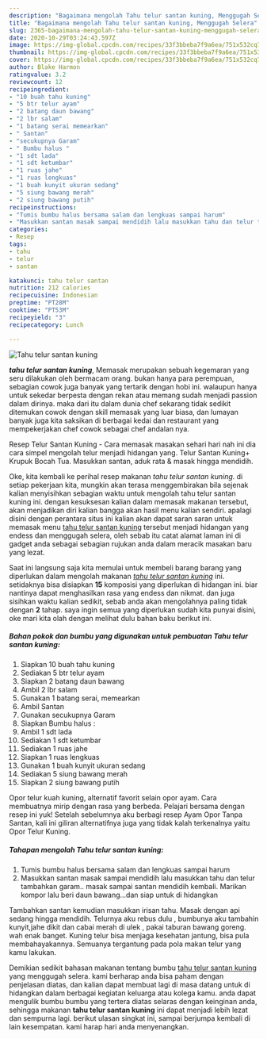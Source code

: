 ```yaml
---
description: "Bagaimana mengolah Tahu telur santan kuning, Menggugah Selera"
title: "Bagaimana mengolah Tahu telur santan kuning, Menggugah Selera"
slug: 2365-bagaimana-mengolah-tahu-telur-santan-kuning-menggugah-selera
date: 2020-10-29T03:24:43.597Z
image: https://img-global.cpcdn.com/recipes/33f3bbeba7f9a6ea/751x532cq70/tahu-telur-santan-kuning-foto-resep-utama.jpg
thumbnail: https://img-global.cpcdn.com/recipes/33f3bbeba7f9a6ea/751x532cq70/tahu-telur-santan-kuning-foto-resep-utama.jpg
cover: https://img-global.cpcdn.com/recipes/33f3bbeba7f9a6ea/751x532cq70/tahu-telur-santan-kuning-foto-resep-utama.jpg
author: Blake Harmon
ratingvalue: 3.2
reviewcount: 12
recipeingredient:
- "10 buah tahu kuning"
- "5 btr telur ayam"
- "2 batang daun bawang"
- "2 lbr salam"
- "1 batang serai memearkan"
- " Santan"
- "secukupnya Garam"
- " Bumbu halus "
- "1 sdt lada"
- "1 sdt ketumbar"
- "1 ruas jahe"
- "1 ruas lengkuas"
- "1 buah kunyit ukuran sedang"
- "5 siung bawang merah"
- "2 siung bawang putih"
recipeinstructions:
- "Tumis bumbu halus bersama salam dan lengkuas sampai harum"
- "Masukkan santan masak sampai mendidih lalu masukkan tahu dan telur tambahkan garam.. masak sampai santan mendidih kembali. Marikan kompor lalu beri daun bawang...dan siap untuk di hidangkan"
categories:
- Resep
tags:
- tahu
- telur
- santan

katakunci: tahu telur santan 
nutrition: 212 calories
recipecuisine: Indonesian
preptime: "PT28M"
cooktime: "PT53M"
recipeyield: "3"
recipecategory: Lunch

---
```



![Tahu telur santan kuning](https://img-global.cpcdn.com/recipes/33f3bbeba7f9a6ea/751x532cq70/tahu-telur-santan-kuning-foto-resep-utama.jpg)

<b><i>tahu telur santan kuning</i></b>, Memasak merupakan sebuah kegemaran yang seru dilakukan oleh bermacam orang. bukan hanya para perempuan, sebagian cowok juga banyak yang tertarik dengan hobi ini. walaupun hanya untuk sekedar berpesta dengan rekan atau memang sudah menjadi passion dalam dirinya. maka dari itu dalam dunia chef sekarang tidak sedikit ditemukan cowok dengan skill memasak yang luar biasa, dan lumayan banyak juga kita saksikan di berbagai kedai dan restaurant yang mempekerjakan chef cowok sebagai chef andalan nya.

Resep Telur Santan Kuning - Cara memasak masakan sehari hari nah ini dia cara simpel mengolah telur menjadi hidangan yang. Telur Santan Kuning+ Krupuk Bocah Tua. Masukkan santan, aduk rata &amp; masak hingga mendidih.

Oke, kita kembali ke perihal resep makanan <i>tahu telur santan kuning</i>. di setiap pekerjaan kita, mungkin akan terasa menggembirakan bila sejenak kalian menyisihkan sebagian waktu untuk mengolah tahu telur santan kuning ini. dengan kesuksesan kalian dalam memasak makanan tersebut, akan menjadikan diri kalian bangga akan hasil menu kalian sendiri. apalagi disini dengan perantara situs ini kalian akan dapat saran saran untuk memasak menu <u>tahu telur santan kuning</u> tersebut menjadi hidangan yang endess dan menggugah selera, oleh sebab itu catat alamat laman ini di gadget anda sebagai sebagian rujukan anda dalam meracik masakan baru yang lezat.


Saat ini langsung saja kita memulai untuk membeli barang barang yang diperlukan dalam mengolah makanan <u><i>tahu telur santan kuning</i></u> ini. setidaknya bisa disiapkan <b>15</b> komposisi yang diperlukan di hidangan ini. biar nantinya dapat menghasilkan rasa yang endess dan nikmat. dan juga sisihkan waktu kalian sedikit, sebab anda akan mengolahnya paling tidak dengan <b>2</b> tahap. saya ingin semua yang diperlukan sudah kita punyai disini, oke mari kita olah dengan melihat dulu bahan baku berikut ini.

<!--inarticleads1-->

##### Bahan pokok dan bumbu yang digunakan untuk pembuatan Tahu telur santan kuning:

1. Siapkan 10 buah tahu kuning
1. Sediakan 5 btr telur ayam
1. Siapkan 2 batang daun bawang
1. Ambil 2 lbr salam
1. Gunakan 1 batang serai, memearkan
1. Ambil  Santan
1. Gunakan secukupnya Garam
1. Siapkan  Bumbu halus :
1. Ambil 1 sdt lada
1. Sediakan 1 sdt ketumbar
1. Sediakan 1 ruas jahe
1. Siapkan 1 ruas lengkuas
1. Gunakan 1 buah kunyit ukuran sedang
1. Sediakan 5 siung bawang merah
1. Siapkan 2 siung bawang putih


Opor telur kuah kuning, alternatif favorit selain opor ayam. Cara membuatnya mirip dengan rasa yang berbeda. Pelajari bersama dengan resep ini yuk! Setelah sebelumnya aku berbagi resep Ayam Opor Tanpa Santan, kali ini giliran alternatifnya juga yang tidak kalah terkenalnya yaitu Opor Telur Kuning. 

<!--inarticleads2-->

##### Tahapan mengolah Tahu telur santan kuning:

1. Tumis bumbu halus bersama salam dan lengkuas sampai harum
1. Masukkan santan masak sampai mendidih lalu masukkan tahu dan telur tambahkan garam.. masak sampai santan mendidih kembali. Marikan kompor lalu beri daun bawang...dan siap untuk di hidangkan


Tambahkan santan kemudian masukkan irisan tahu. Masak dengan api sedang hingga mendidih. Telurnya aku rebus dulu , bumbunya aku tambahin kunyit,jahe dikit dan cabai merah di ulek , pakai taburan bawang goreng. wah enak banget. Kuning telur bisa menjaga kesehatan jantung, bisa pula membahayakannya. Semuanya tergantung pada pola makan telur yang kamu lakukan. 

Demikian sedikit bahasan makanan tentang bumbu <u>tahu telur santan kuning</u> yang menggugah selera. kami berharap anda bisa paham dengan penjelasan diatas, dan kalian dapat membuat lagi di masa datang untuk di hidangkan dalam berbagai kegiatan keluarga atau kolega kamu. anda dapat mengulik bumbu bumbu yang tertera diatas selaras dengan keinginan anda, sehingga makanan <b>tahu telur santan kuning</b> ini dapat menjadi lebih lezat dan sempurna lagi. berikut ulasan singkat ini, sampai berjumpa kembali di lain kesempatan. kami harap hari anda menyenangkan.
